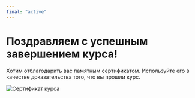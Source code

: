 ```yaml
---
final: "active"
---
```


# Поздравляем с успешным завершением курса!

Хотим отблагодарить вас памятным сертификатом. Используйте его в качестве доказательства того, что вы прошли курс.

<img src="../data/certificate__01.jpg" alt="Сертификат курса" id="certificate">
